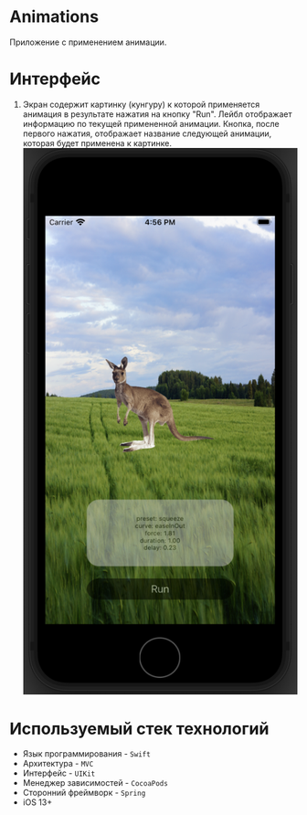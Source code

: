 # Animations

Приложение с применением анимации.

# Интерфейс
1. Экран содержит картинку (кунгуру) к которой применяется анимация в результате нажатия на кнопку "Run".
Лейбл отображает информацию по текущей примененной анимации.
Кнопка, после первого нажатия, отображает название следующей анимации, которая будет применена к картинке.
![product-screenshot](Image/MainView.png)

# Используемый стек технологий
- Язык программирования - `Swift`
- Архитектура - `MVC`
- Интерфейс - `UIKit`
- Менеджер зависимостей - `CocoaPods`
- Сторонний фреймворк - `Spring`
- iOS 13+
